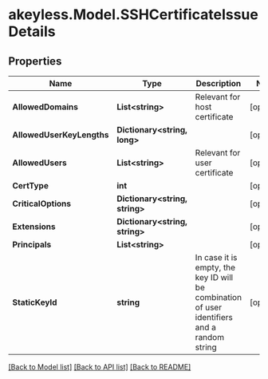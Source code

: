 # akeyless.Model.SSHCertificateIssueDetails

## Properties

Name | Type | Description | Notes
------------ | ------------- | ------------- | -------------
**AllowedDomains** | **List&lt;string&gt;** | Relevant for host certificate | [optional] 
**AllowedUserKeyLengths** | **Dictionary&lt;string, long&gt;** |  | [optional] 
**AllowedUsers** | **List&lt;string&gt;** | Relevant for user certificate | [optional] 
**CertType** | **int** |  | [optional] 
**CriticalOptions** | **Dictionary&lt;string, string&gt;** |  | [optional] 
**Extensions** | **Dictionary&lt;string, string&gt;** |  | [optional] 
**Principals** | **List&lt;string&gt;** |  | [optional] 
**StaticKeyId** | **string** | In case it is empty, the key ID will be combination of user identifiers and a random string | [optional] 

[[Back to Model list]](../README.md#documentation-for-models) [[Back to API list]](../README.md#documentation-for-api-endpoints) [[Back to README]](../README.md)

